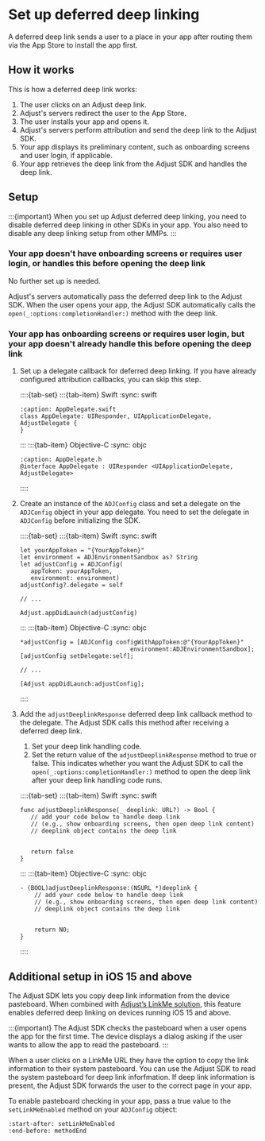 # Set up deferred deep linking

A deferred deep link sends a user to a place in your app after routing them via the App Store to install the app first.

## How it works

This is how a deferred deep link works:

1. The user clicks on an Adjust deep link.
2. Adjust's servers redirect the user to the App Store.
3. The user installs your app and opens it.
4. Adjust's servers perform attribution and send the deep link to the Adjust SDK.
5. Your app displays its preliminary content, such as onboarding screens and user login, if applicable.
6. Your app retrieves the deep link from the Adjust SDK and handles the deep link.

## Setup

:::{important}
When you set up Adjust deferred deep linking, you need to disable deferred deep linking in other SDKs in your app. You also need to disable any deep linking setup from other MMPs.
:::

### Your app doesn't have onboarding screens or requires user login, or handles this before opening the deep link

No further set up is needed.

Adjust's servers automatically pass the deferred deep link to the Adjust SDK. When the user opens your app, the Adjust SDK automatically calls the `open(_:options:completionHandler:)` method with the deep link.

### Your app has onboarding screens or requires user login, but your app doesn't already handle this before opening the deep link

1. Set up a delegate callback for deferred deep linking. If you have already configured attribution callbacks, you can skip this step.

   ::::{tab-set}
   :::{tab-item} Swift
   :sync: swift
   ```{code-block} swift
   :caption: AppDelegate.swift
   class AppDelegate: UIResponder, UIApplicationDelegate, AdjustDelegate {
   }
   ```
   :::
   :::{tab-item} Objective-C
   :sync: objc
   ```{code-block} objc
   :caption: AppDelegate.h
   @interface AppDelegate : UIResponder <UIApplicationDelegate, AdjustDelegate>
   ```
   ::::

2. Create an instance of the `ADJConfig` class and set a delegate on the `ADJConfig` object in your app delegate. You need to set the delegate in `ADJConfig` before initializing the SDK.

   ::::{tab-set}
   :::{tab-item} Swift
   :sync: swift
   ```{code-block} swift
   let yourAppToken = "{YourAppToken}"
   let environment = ADJEnvironmentSandbox as? String
   let adjustConfig = ADJConfig(
      appToken: yourAppToken,
      environment: environment)
   adjustConfig?.delegate = self

   // ...

   Adjust.appDidLaunch(adjustConfig)
   ```
   :::
   :::{tab-item} Objective-C
   :sync: objc
   ```{code-block} objc
   *adjustConfig = [ADJConfig configWithAppToken:@"{YourAppToken}"
                                  environment:ADJEnvironmentSandbox];
   [adjustConfig setDelegate:self];

   // ...

   [Adjust appDidLaunch:adjustConfig];
   ```
   ::::

3. Add the `adjustDeeplinkResponse` deferred deep link callback method to the delegate. The Adjust SDK calls this method after receiving a deferred deep link.
   1. Set your deep link handling code.
   2. Set the return value of the `adjustDeeplinkResponse` method to true or false. This indicates whether you want the Adjust SDK to call the `open(_:options:completionHandler:)` method to open the deep link after your deep link handling code runs.

   ::::{tab-set}
   :::{tab-item} Swift
   :sync: swift
   ```{code-block} swift
   func adjustDeeplinkResponse(_ deeplink: URL?) -> Bool {
      // add your code below to handle deep link
      // (e.g., show onboarding screens, then open deep link content)
      // deeplink object contains the deep link


      return false
   }
   ```
   :::
   :::{tab-item} Objective-C
   :sync: objc
   ```{code-block} objc
   - (BOOL)adjustDeeplinkResponse:(NSURL *)deeplink {
       // add your code below to handle deep link
       // (e.g., show onboarding screens, then open deep link content)
       // deeplink object contains the deep link
       
       
       return NO;
   }
   ```
   ::::

## Additional setup in iOS 15 and above

The Adjust SDK lets you copy deep link information from the device pasteboard. When combined with [Adjust’s LinkMe solution](https://help.adjust.com/preview/en/article/linkme), this feature enables deferred deep linking on devices running iOS 15 and above.

:::{important}
The Adjust SDK checks the pasteboard when a user opens the app for the first time. The device displays a dialog asking if the user wants to allow the app to read the pasteboard.
:::

When a user clicks on a LinkMe URL they have the option to copy the link information to their system pasteboard. You can use the Adjust SDK to read the system pasteboard for deep link inforfmation. If deep link information is present, the Adjust SDK forwards the user to the correct page in your app.

To enable pasteboard checking in your app, pass a true value to the `setLinkMeEnabled` method on your `ADJConfig` object:

```{include} /ios/fragments/ADJConfig.md
:start-after: setLinkMeEnabled
:end-before: methodEnd
```
